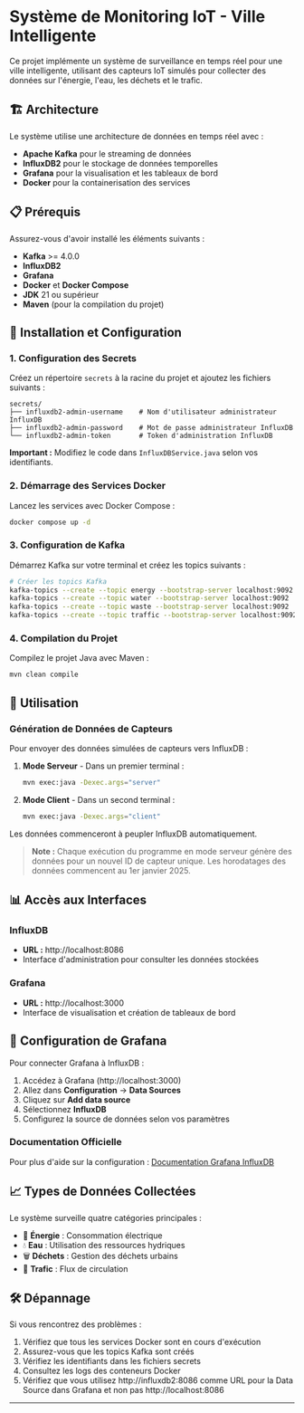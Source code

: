 # Système de Monitoring IoT - Ville Intelligente

Ce projet implémente un système de surveillance en temps réel pour une ville intelligente, utilisant des capteurs IoT simulés pour collecter des données sur l'énergie, l'eau, les déchets et le trafic.

## 🏗️ Architecture

Le système utilise une architecture de données en temps réel avec :
- **Apache Kafka** pour le streaming de données
- **InfluxDB2** pour le stockage de données temporelles
- **Grafana** pour la visualisation et les tableaux de bord
- **Docker** pour la containerisation des services

## 📋 Prérequis

Assurez-vous d'avoir installé les éléments suivants :

- **Kafka** >= 4.0.0
- **InfluxDB2**
- **Grafana**
- **Docker** et **Docker Compose**
- **JDK** 21 ou supérieur
- **Maven** (pour la compilation du projet)

## 🚀 Installation et Configuration

### 1. Configuration des Secrets

Créez un répertoire `secrets` à la racine du projet et ajoutez les fichiers suivants :

```
secrets/
├── influxdb2-admin-username    # Nom d'utilisateur administrateur InfluxDB
├── influxdb2-admin-password    # Mot de passe administrateur InfluxDB
└── influxdb2-admin-token       # Token d'administration InfluxDB
```

**Important :** Modifiez le code dans `InfluxDBService.java` selon vos identifiants.

### 2. Démarrage des Services Docker

Lancez les services avec Docker Compose :

```bash
docker compose up -d
```

### 3. Configuration de Kafka

Démarrez Kafka sur votre terminal et créez les topics suivants :

```bash
# Créer les topics Kafka
kafka-topics --create --topic energy --bootstrap-server localhost:9092
kafka-topics --create --topic water --bootstrap-server localhost:9092
kafka-topics --create --topic waste --bootstrap-server localhost:9092
kafka-topics --create --topic traffic --bootstrap-server localhost:9092
```

### 4. Compilation du Projet

Compilez le projet Java avec Maven :

```bash
mvn clean compile
```

## 🎯 Utilisation

### Génération de Données de Capteurs

Pour envoyer des données simulées de capteurs vers InfluxDB :

1. **Mode Serveur** - Dans un premier terminal :
   ```bash
   mvn exec:java -Dexec.args="server"
   ```

2. **Mode Client** - Dans un second terminal :
   ```bash
   mvn exec:java -Dexec.args="client"
   ```

Les données commenceront à peupler InfluxDB automatiquement.

> **Note :** Chaque exécution du programme en mode serveur génère des données pour un nouvel ID de capteur unique. Les horodatages des données commencent au 1er janvier 2025.

## 📊 Accès aux Interfaces

### InfluxDB
- **URL :** http://localhost:8086
- Interface d'administration pour consulter les données stockées

### Grafana
- **URL :** http://localhost:3000
- Interface de visualisation et création de tableaux de bord

## 🔧 Configuration de Grafana

Pour connecter Grafana à InfluxDB :

1. Accédez à Grafana (http://localhost:3000)
2. Allez dans **Configuration** → **Data Sources**
3. Cliquez sur **Add data source**
4. Sélectionnez **InfluxDB**
5. Configurez la source de données selon vos paramètres

### Documentation Officielle
Pour plus d'aide sur la configuration : [Documentation Grafana InfluxDB](https://grafana.com/docs/grafana/latest/datasources/influxdb/)

## 📈 Types de Données Collectées

Le système surveille quatre catégories principales :

- 🔋 **Énergie** : Consommation électrique
- 💧 **Eau** : Utilisation des ressources hydriques  
- 🗑️ **Déchets** : Gestion des déchets urbains
- 🚦 **Trafic** : Flux de circulation

## 🛠️ Dépannage

Si vous rencontrez des problèmes :

1. Vérifiez que tous les services Docker sont en cours d'exécution
2. Assurez-vous que les topics Kafka sont créés
3. Vérifiez les identifiants dans les fichiers secrets
4. Consultez les logs des conteneurs Docker
5. Vérifiez que vous utilisez http://influxdb2:8086 comme URL pour la Data Source dans Grafana et non pas http://localhost:8086

---
